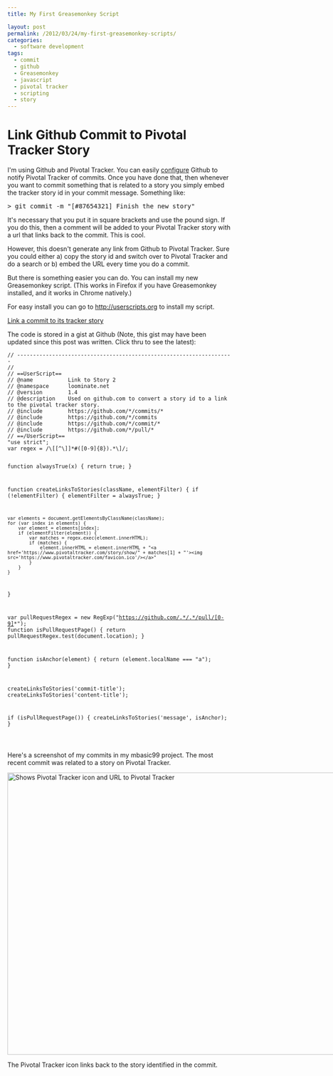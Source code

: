 ```yaml
---
title: My First Greasemonkey Script

layout: post
permalink: /2012/03/24/my-first-greasemonkey-scripts/
categories:
  - software development
tags:
  - commit
  - github
  - Greasemonkey
  - javascript
  - pivotal tracker
  - scripting
  - story
---
```

# Link Github Commit to Pivotal Tracker Story

I'm using Github and Pivotal Tracker. You can easily [configure][1] Github to notify Pivotal Tracker of commits. Once you have done that, then whenever you want to commit something that is related to a story you simply embed the tracker story id in your commit message. Something like:

 [1]: https://www.pivotaltracker.com/help/api?version=v3#github_hooks "Configure post-commit hooks on Github"

<!--more-->

<pre>> git commit -m "[#87654321] Finish the new story"</pre>

It's necessary that you put it in square brackets and use the pound sign. If you do this, then a comment will be added to your Pivotal Tracker story with a url that links back to the commit. This is cool.

However, this doesn't generate any link from Github to Pivotal Tracker. Sure you could either a) copy the story id and switch over to Pivotal Tracker and do a search or b) embed the URL every time you do a commit.

But there is something easier you can do. You can install my new Greasemonkey script. (This works in Firefox if you have Greasemonkey installed, and it works in Chrome natively.)

For easy install you can go to http://userscripts.org to install my script.

[Link a commit to its tracker story][2]

The code is stored in a gist at Github (Note, this gist may have been updated since this post was written. Click thru to see the latest):


<noscript>
  <pre><code class="language-javascript javascript">// --------------------------------------------------------------------
//
// ==UserScript==
// @name           Link to Story 2
// @namespace      loominate.net
// @version        1.4
// @description    Used on github.com to convert a story id to a link to the pivotal tracker story.
// @include        https://github.com/*/commits/*
// @include        https://github.com/*/commits
// @include        https://github.com/*/commit/*
// @include        https://github.com/*/pull/*
// ==/UserScript==
"use strict";
var regex = /\[[^\]]*#([0-9]{8}).*\]/;

function alwaysTrue(x) { return true; }

function createLinksToStories(className, elementFilter)
{
    if (!elementFilter) {
        elementFilter = alwaysTrue;
    }

    var elements = document.getElementsByClassName(className);
    for (var index in elements) {
        var element = elements[index];
        if (elementFilter(element)) {
            var matches = regex.exec(element.innerHTML);
            if (matches) {
                element.innerHTML = element.innerHTML + "<a href='https://www.pivotaltracker.com/story/show/" + matches[1] + "'><img src='https://www.pivotaltracker.com/favicon.ico'/></a>"
            }
        }
    }
}


var pullRequestRegex = new RegExp("https://github.com/.*/.*/pull/[0-9]*");
function isPullRequestPage() {
    return pullRequestRegex.test(document.location);
}

function isAnchor(element) {
    return (element.localName === "a");
}

createLinksToStories('commit-title');
createLinksToStories('content-title');

if (isPullRequestPage()) {
    createLinksToStories('message', isAnchor);
}


</code></pre>
</noscript>

Here's a screenshot of my commits in my mbasic99 project. The most recent commit was related to a story on Pivotal Tracker.

<div id="attachment_324" style="width: 1025px" class="wp-caption aligncenter">
  <a href="http://www.loominate.net/wp-content/uploads/2012/03/LinkToStory.png"><img class="size-full wp-image-324" title="LinkToStory" src="http://www.loominate.net/wp-content/uploads/2012/03/LinkToStory.png" alt="Shows Pivotal Tracker icon and URL to Pivotal Tracker" width="1015" height="633" /></a>

  <p class="wp-caption-text">
    The Pivotal Tracker icon links back to the story identified in the commit.
  </p>
</div>


 [2]: http://userscripts.org/scripts/show/129133
